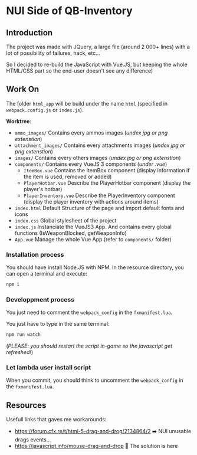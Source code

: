 # NUI Side of QB-Inventory

## Introduction

The project was made with JQuery, a large file (around 2 000+ lines) with a lot of possibility of failures, hack, etc...

So I decided to re-build the JavaScript with Vue.JS, but keeping the whole HTML/CSS part so the end-user doesn't see any difference)

## Work On

The folder `html_app` will be build under the name `html` (specified in `webpack.config.js` or `index.js`).

__Worktree__:
 - `ammo_images/`           Contains every ammos images (*undex jpg or png extenstion*)
 - `attachment_images/`     Contains every attachments images (*undex jpg or png extenstion*)
 - `images/`                Contains every others images (*undex jpg or png extenstion*)
 - `components/`            Contains every VueJS 3 components (*under .vue*)
    - `ItemBox.vue`         Contains the ItemBox component (display information if the item is used, removed or added)
    - `PlayerHotbar.vue`    Describe the PlayerHotbar component (display the player's hotbar)
    - `PlayerInventory.vue` Describe the PlayerInventory component (display the player inventory with actions around items)
 - `index.html`             Default Structure of the page and import default fonts and icons
 - `index.css`              Global stylesheet of the project
 - `index.js`               Instanciate the VueJS3 App. And contains every global functions (IsWeaponBlocked, getWeaponInfo)
 - `App.vue`                Manage the whole Vue App (refer to `components/` folder)

### Installation process

You should have install Node.JS with NPM.
In the resource directory, you can open a terminal and execute:

```bash
npm i
```

### Developpment process

You just need to comment the `webpack_config` in the `fxmanifest.lua`.

You just have to type in the same terminal:
```bash
npm run watch
```

(*PLEASE: you should restart the script in-game so the javascript get refreshed!*)

### Let lambda user install script

When you commit, you should think to uncomment the `webpack_config` in the `fxmanifest.lua`.

## Resources

Usefull links that gaves me workarounds:
 - https://forum.cfx.re/t/html-5-drag-and-drog/2134864/2 ➡️ NUI unusable drags events...
 - https://javascript.info/mouse-drag-and-drop 🎈 The solution is here
